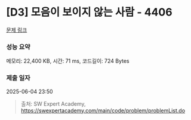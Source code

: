 # [D3] 모음이 보이지 않는 사람 - 4406 

[문제 링크](https://swexpertacademy.com/main/code/problem/problemDetail.do?contestProbId=AWNcD_66pUEDFAV8) 

### 성능 요약

메모리: 22,400 KB, 시간: 71 ms, 코드길이: 724 Bytes

### 제출 일자

2025-06-04 23:50



> 출처: SW Expert Academy, https://swexpertacademy.com/main/code/problem/problemList.do
